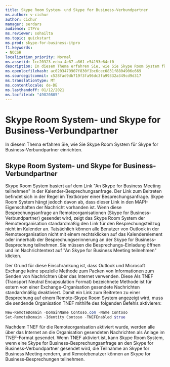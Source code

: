 ```yaml
---
title: Skype Room System- und Skype for Business-Verbundpartner
ms.author: v-cichur
author: cichur
manager: serdars
audience: ITPro
ms.reviewer: sohailta
ms.topic: quickstart
ms.prod: skype-for-business-itpro
f1.keywords:
- NOCSH
localization_priority: Normal
ms.assetid: 1cc20323-ecba-4e87-a861-e54193e64cf0
description: In diesem Thema erfahren Sie, wie Sie Skype Room System für Skype for Business-Verbundpartner einrichten.
ms.openlocfilehash: ac0203479907f830f1bc6cec6831f8804906e669
ms.sourcegitcommit: c528fad9db719f3fa96dc3fa99332a349cd9d317
ms.translationtype: MT
ms.contentlocale: de-DE
ms.lasthandoff: 01/12/2021
ms.locfileid: "49820805"
---
```

# <a name="skype-room-system-and-skype-for-business-federated-partners"></a>Skype Room System- und Skype for Business-Verbundpartner
 
In diesem Thema erfahren Sie, wie Sie Skype Room System für Skype for Business-Verbundpartner einrichten.
  
## <a name="skype-room-system-and-skype-for-business-federated-partners"></a>Skype Room System- und Skype for Business-Verbundpartner

Skype Room System basiert auf dem Link "An Skype for Business Meeting teilnehmen" in der Kalender-Besprechungsanfrage. Der Link zum Beitreten befindet sich in der Regel im Textkörper einer Besprechungsanfrage. Skype Room System hängt jedoch davon ab, dass dieser Link in den MAPI-Eigenschaften der Nachricht vorhanden ist. Wenn diese Besprechungsanfrage an Remoteorganisationen (Skype for Business-Verbundpartner) gesendet wird, zeigt das Skype Room System der Remoteorganisation standardmäßig den Link für den Besprechungsteilzug nicht im Kalender an. Tatsächlich können alle Benutzer von Outlook in der Remoteorganisation nicht mit einem rechtsklicken auf das Kalenderelement oder innerhalb der Besprechungserinnerung an der Skype for Business-Besprechung teilnehmen. Sie müssen die Besprechungs-Einladung öffnen und im Nachrichtentext auf "An Skype for Business Meeting teilnehmen" klicken. 
  
Der Grund für diese Einschränkung ist, dass Outlook und Microsoft Exchange keine spezielle Methode zum Packen von Informationen zum Senden von Nachrichten über das Internet verwenden. Diese Als TNEF (Transport Neutral Encapsulation Format) bezeichnete Methode ist für extern von einer Exchange-Organisation gesendete Nachrichten standardmäßig deaktiviert. Damit ein Link zum Beitreten zu einer Besprechung auf einem Remote-Skype Room System angezeigt wird, muss die sendende Organisation TNEF mithilfe des folgenden Befehls aktivieren:
  
```powershell
New-RemoteDomain -DomainName Contoso.com -Name Contoso
Set-RemoteDomain -Identity Contoso -TNEFEnabled $true
```

Nachdem TNEF für die Remoteorganisation aktiviert wurde, werden alle über das Internet an die Organisation gesendeten Nachrichten als Anlage im TNEF-Format gesendet. Wenn TNEF aktiviert ist, kann Skype Room System, wenn eine Skype for Business-Besprechungsanfrage an den Skype for Business-Verbundpartner gesendet wird, die Teilnahme an Skype for Business Meeting rendern, und Remotebenutzer können an Skype for Business-Besprechungen teilnehmen. 
